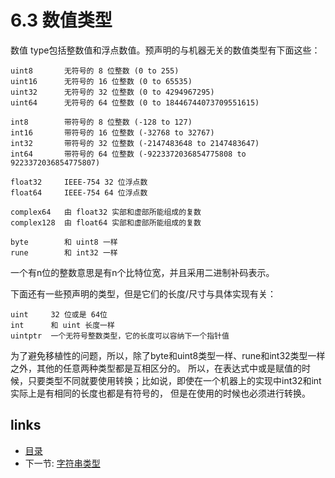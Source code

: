 # 6.3 数值类型

数值 type包括整数值和浮点数值。预声明的与机器无关的数值类型有下面这些：

	uint8       无符号的 8 位整数 (0 to 255)
	uint16      无符号的 16 位整数 (0 to 65535)
	uint32      无符号的 32 位整数 (0 to 4294967295)
	uint64      无符号的 64 位整数 (0 to 18446744073709551615)

	int8        带符号的 8 位整数 (-128 to 127)
	int16       带符号的 16 位整数 (-32768 to 32767)
	int32       带符号的 32 位整数 (-2147483648 to 2147483647)
	int64       带符号的 64 位整数 (-9223372036854775808 to 	9223372036854775807)

	float32     IEEE-754 32 位浮点数
	float64     IEEE-754 64 位浮点数

	complex64   由 float32 实部和虚部所能组成的复数
	complex128  由 float64 实部和虚部所能组成的复数

	byte        和 uint8 一样
	rune        和 int32 一样

一个有n位的整数意思是有n个比特位宽，并且采用二进制补码表示。

下面还有一些预声明的类型，但是它们的长度/尺寸与具体实现有关：

	uint     32 位或是 64位
	int      和 uint 长度一样
	uintptr  一个无符号整数类型，它的长度可以容纳下一个指针值

为了避免移植性的问题，所以，除了byte和uint8类型一样、rune和int32类型一样之外，其他的任意两种类型都是互相区分的。 所以，在表达式中或是赋值的时候，只要类型不同就要使用转换；比如说，即使在一个机器上的实现中int32和int实际上是有相同的长度也都是有符号的， 但是在使用的时候也必须进行转换。

## links
  * [目录](<preface.md>)
  * 下一节: [字符串类型](<06.4.md>)